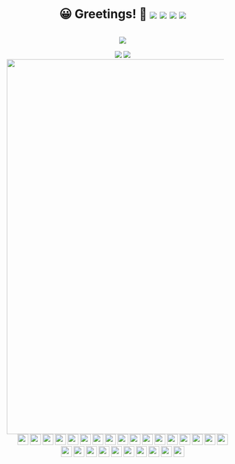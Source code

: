 <!-- Better theme & code arrangement -->

<div align="center">
	<h1>
		😀 Greetings! 👋 
		<img align="center" src="https://visitor-badge.glitch.me/badge?page_id=curiuosci.curiousci&left_color=grey&right_color=black"> 
		<!-- <img align="center" src="https://img.shields.io/badge/os-windows-orange.svg">  -->
		<img align="center" src="https://img.shields.io/badge/windows-black.svg?style=flat&logo=windows"> 
		<!-- <img align="center" src="https://img.shields.io/badge/%20with-markdown-red.svg">  -->
		<img align="center" src="https://img.shields.io/badge/markdown-black.svg?style=flat&logo=markdown"> 
		<a href="https://github.com/CuriousCI?tab=followershttps://github.com/CuriousCI?tab=followers">
			<img align="center" src="https://img.shields.io/github/followers/CuriousCI.svg?style=social&label=follow&maxAge=2592000">
		</a>
	</h1>
</div>

<br>

<div align="center">
  <img align="center" src="https://github-profile-trophy.vercel.app/?username=curiousci&column=7&no-bg=true&no-frame=true&theme=oldie" />
</div>

<br>

<div align="center">
<!-- 	<img src="https://github-readme-stats.vercel.app/api/top-langs/?username=curiousci&hide_title=1&langs_count=8&card_width=270&layout=default"/> #ORIGINAL -->
	<img src="https://github-readme-stats.vercel.app/api/top-langs/?username=curiousci&hide_title=1&langs_count=10&card_width=270&layout=compact&hide_border=true"/>
<!-- 	<img src="https://github-readme-stats.vercel.app/api?username=curiousci&hide_title=1&show_icons=true&line_height=26"> #FIX -->
	<img align="top" src="https://github-readme-streak-stats.herokuapp.com/?user=CuriousCI&hide_border=true&theme=graywhite">
</div>

<div align="center">
	<img style="margin-left: -35px" src="https://activity-graph.herokuapp.com/graph?username=curiousci&bg_color=none&color=000000&line=000000&hide_border=true&hide_title=true&point=none" width="870px"/>
</div>


<!-- ### Do you need a developer?
***Hire*** me on [<img alt="Freelancer.com" align="center" height="20px" src="https://www.f-cdn.com/assets/main/en/assets/freelancer-logo.svg">](https://www.freelancer.com/u/CuriousCI) I'll be happy to make your dream come true and your life easier.
Maybe you need a **remote developer** *part-time*? Take a look at my [<img alt="LinkedIn.com" align="center" height="16px" src="https://upload.wikimedia.org/wikipedia/commons/thumb/0/01/LinkedIn_Logo.svg/1024px-LinkedIn_Logo.svg.png">](https://www.linkedin.com/in/ionut-cicio-395541211/) -->

<!-- [![Omid Nikrah StackOverflow](https://github-readme-stackoverflow.vercel.app/?userID=9974818)](https://stackoverflow.com/users/65580429974818/omid-nikrah) -->
<!-- [![HamiltonPharmD StackOverflow](https://stackoverflow-badge.vercel.app/?userID=9974818)](https://stackoverflow.com/users/9974818/curiousci) -->



<!-- <hr> -->

<!-- ### 😎 Competitive programming
I'm on [<img alt="Codeforces.com" align="center" height="20px" src="https://codeforces.org/s/51686/images/codeforces-logo-with-telegram.png">](https://codeforces.com/profile/CuriousCI) and I'm striving to get **365 days in a row**, check my progress!
Here are some of my **[solved problems](https://github.com/CuriousCI/codeforces)**, [follow](https://github.com/login?return_to=https%3A%2F%2Fgithub.com%2FCuriousCI) for more updates!  -->


<!-- <br> -->
<!-- <div align="center">
	<a href="https://data.typeracer.com/pit/profile?user=curiousci">
		<img src="https://readme-typing-svg.herokuapp.com/?lines=I%20❤%20touch%20typing%20and%20VIM;I%20can%20reach%20almost%2080wpm!&font=Fira%20Code&center=true&width=440&height=45&color=000000&vCenter=true&size=22">
	</a>
</div> -->
<!-- <br> -->

<div align="center" width="100px">
	<img aling="center" width="25px" src="https://cdn.jsdelivr.net/npm/simple-icons@v5/icons/c.svg">
	<img aling="center" width="25px" src="https://cdn.jsdelivr.net/npm/simple-icons@v5/icons/cplusplus.svg">
	<img aling="center" width="25px" src="https://cdn.jsdelivr.net/npm/simple-icons@v5/icons/css3.svg">
	<img aling="center" width="25px" src="https://cdn.jsdelivr.net/npm/simple-icons@v5/icons/html5.svg">
	<img aling="center" width="25px" src="https://cdn.jsdelivr.net/npm/simple-icons@v5/icons/javascript.svg">
	<img aling="center" width="25px" src="https://cdn.jsdelivr.net/npm/simple-icons@v5/icons/angular.svg">
	<img aling="center" width="25px" src="https://cdn.jsdelivr.net/npm/simple-icons@v5/icons/python.svg">
	<img aling="center" width="25px" src="https://cdn.jsdelivr.net/npm/simple-icons@v5/icons/latex.svg">
	<img aling="center" width="25px" src="https://cdn.jsdelivr.net/npm/simple-icons@v5/icons/nodedotjs.svg">
	<img aling="center" width="25px" src="https://cdn.jsdelivr.net/npm/simple-icons@v5/icons/vim.svg">
	<img aling="center" width="25px" src="https://cdn.jsdelivr.net/npm/simple-icons@v5/icons/linux.svg">
	<img aling="center" width="25px" src="https://cdn.jsdelivr.net/npm/simple-icons@v5/icons/visualstudiocode.svg">
	<img aling="center" width="25px" src="https://cdn.jsdelivr.net/npm/simple-icons@v5/icons/git.svg">
	<img aling="center" width="25px" src="https://cdn.jsdelivr.net/npm/simple-icons@v5/icons/github.svg">
	<img aling="center" width="25px" src="https://cdn.jsdelivr.net/npm/simple-icons@v5/icons/firebase.svg">
	<img aling="center" width="25px" src="https://cdn.jsdelivr.net/npm/simple-icons@v5/icons/java.svg">
	<img aling="center" width="25px" src="https://cdn.jsdelivr.net/npm/simple-icons@v5/icons/rust.svg">
	<img aling="center" width="25px" src="https://cdn.jsdelivr.net/npm/simple-icons@v5/icons/svelte.svg">
	<img aling="center" width="25px" src="https://cdn.jsdelivr.net/npm/simple-icons@v5/icons/powershell.svg">
	<img aling="center" width="25px" src="https://cdn.jsdelivr.net/npm/simple-icons@v5/icons/codeforces.svg">
	<img aling="center" width="25px" src="https://cdn.jsdelivr.net/npm/simple-icons@v5/icons/stackoverflow.svg">
	<img aling="center" width="25px" src="https://cdn.jsdelivr.net/npm/simple-icons@v5/icons/freelancer.svg">
	<img aling="center" width="25px" src="https://cdn.jsdelivr.net/npm/simple-icons@v5/icons/processingfoundation.svg">
	<img aling="center" width="25px" src="https://cdn.jsdelivr.net/npm/simple-icons@v5/icons/p5dotjs.svg">
	<img aling="center" width="25px" src="https://cdn.jsdelivr.net/npm/simple-icons@v5/icons/jquery.svg">
	<img aling="center" width="25px" src="https://cdn.jsdelivr.net/npm/simple-icons@v5/icons/inkscape.svg">
	<img aling="center" width="25px" src="https://cdn.jsdelivr.net/npm/simple-icons@v5/icons/flutter.svg">
</div>
<!-- <hr> -->
